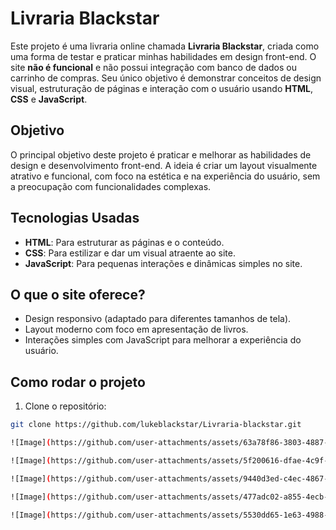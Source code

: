 # Livraria Blackstar

Este projeto é uma livraria online chamada **Livraria Blackstar**, criada como uma forma de testar e praticar minhas habilidades em design front-end. O site **não é funcional** e não possui integração com banco de dados ou carrinho de compras. Seu único objetivo é demonstrar conceitos de design visual, estruturação de páginas e interação com o usuário usando **HTML**, **CSS** e **JavaScript**.

## Objetivo

O principal objetivo deste projeto é praticar e melhorar as habilidades de design e desenvolvimento front-end. A ideia é criar um layout visualmente atrativo e funcional, com foco na estética e na experiência do usuário, sem a preocupação com funcionalidades complexas.

## Tecnologias Usadas

- **HTML**: Para estruturar as páginas e o conteúdo.
- **CSS**: Para estilizar e dar um visual atraente ao site.
- **JavaScript**: Para pequenas interações e dinâmicas simples no site.

## O que o site oferece?

- Design responsivo (adaptado para diferentes tamanhos de tela).
- Layout moderno com foco em apresentação de livros.
- Interações simples com JavaScript para melhorar a experiência do usuário.

## Como rodar o projeto

1. Clone o repositório:

```bash
git clone https://github.com/lukeblackstar/Livraria-blackstar.git 

![Image](https://github.com/user-attachments/assets/63a78f86-3803-4887-bd66-57f5cef9805e)

![Image](https://github.com/user-attachments/assets/5f200616-dfae-4c9f-b664-14623b18e2f0)

![Image](https://github.com/user-attachments/assets/9440d3ed-c4ec-4867-946d-82a174e70d78)

![Image](https://github.com/user-attachments/assets/477adc02-a855-4ecb-a88a-b729d48ea0cd)

![Image](https://github.com/user-attachments/assets/5530dd65-1e63-4988-ab0d-12cabd88d768)
